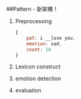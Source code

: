 ##Pattern - 新架構！

1. Preprocessing

	```javascript
	{
		pat: i __love you,
		emotion: sad,
		count: 10
	}
	```
2. Lexicon construct

	
3. emotion detection


4. evaluation
